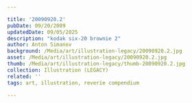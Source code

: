 ```yaml
---

title: '20090920.2'
pubDate: 09/20/2009
updatedDate: 09/05/2025
description: "kodak six-20 brownie 2"
author: Anton Simanov
background: /Media/art/illustration-legacy/20090920.2.jpg
asset: /Media/art/illustration-legacy/20090920.2.jpg
thumb: /Media/art/illustration-legacy/thumb-20090920.2.jpg
collection: Illustration (LEGACY)
related: ''
tags: art, illustration, reverie compendium

---
```


